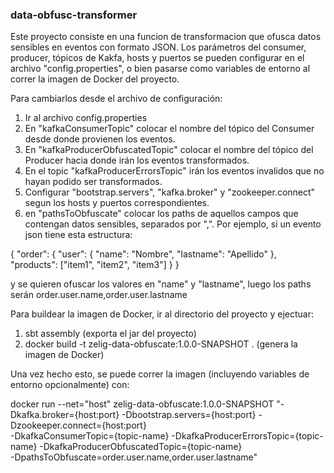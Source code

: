 ### data-obfusc-transformer

Este proyecto consiste en una funcion de transformacion que ofusca datos sensibles en eventos con formato JSON.
Los parámetros del consumer, producer, tópicos de Kakfa, hosts y puertos se pueden configurar en el archivo "config.properties", o bien pasarse como variables de entorno
al correr la imagen de Docker del proyecto.

Para cambiarlos desde el archivo de configuración:
1) Ir al archivo config.properties
2) En "kafkaConsumerTopic" colocar el nombre del tópico del Consumer desde donde provienen los eventos.
3) En "kafkaProducerObfuscatedTopic" colocar el nombre del tópico del Producer hacia donde irán los eventos transformados.
4) En el topic "kafkaProducerErrorsTopic" irán los eventos invalidos que no hayan podido ser transformados.
5) Configurar "bootstrap.servers", "kafka.broker" y "zookeeper.connect" segun los hosts y puertos correspondientes.
6) en "pathsToObfuscate" colocar los paths de aquellos campos que contengan datos sensibles, separados por ",". Por ejemplo, si un evento json tiene esta estructura:

{
 "order":
	{
   	 "user":
		{
      	 	"name": "Nombre",
      	 	"lastname": "Apellido"
   	 	},
   	 "products": ["item1", "item2", "item3"]
 	 }
}

y se quieren ofuscar los valores en "name" y "lastname", luego los paths serán order.user.name,order.user.lastname

Para buildear la imagen de Docker, ir al directorio del proyecto y ejectuar:
1) sbt assembly  (exporta el jar del proyecto)
2) docker build -t zelig-data-obfuscate:1.0.0-SNAPSHOT .    (genera la imagen de Docker)

Una vez hecho esto, se puede correr la imagen (incluyendo variables de entorno opcionalmente) con:

docker run --net="host" zelig-data-obfuscate:1.0.0-SNAPSHOT "-Dkafka.broker={host:port} -Dbootstrap.servers={host:port} -Dzookeeper.connect={host:port} \
							     -DkafkaConsumerTopic={topic-name} -DkafkaProducerErrorsTopic={topic-name} -DkafkaProducerObfuscatedTopic={topic-name} \
                                                             -DpathsToObfuscate=order.user.name,order.user.lastname"



